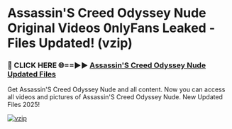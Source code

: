 # Assassin'S Creed Odyssey Nude Original Videos 0nlyFans Leaked - Files Updated! (vzip)

<h3>🔴 CLICK HERE 🌐==►► <a href="https://tinyurl.com/52m3yx9h" rel="nofollow">Assassin'S Creed Odyssey Nude Updated Files</a></h3>

Get Assassin'S Creed Odyssey Nude and all content. Now you can access all videos and pictures of Assassin'S Creed Odyssey Nude. New Updated Files 2025!

[![vzip](https://i.imgur.com/TnHtlc8.gif)](https://tinyurl.com/52m3yx9h)
